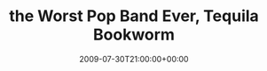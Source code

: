 ---
templateKey: event
guid: 0894b29d-6eab-11ea-99c5-002590d1d1b0
date: 2009-07-30T21:00:00+00:00
eventTime: '9 pm'
title: the Worst Pop Band Ever, Tequila Bookworm
artist: the Worst Pop Band Ever
city: Toronto
venue: Tequila Bookworm
group: The Worst Pop Band Ever
---